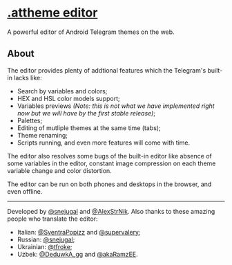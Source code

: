# [.attheme editor]
A powerful editor of Android Telegram themes on the web.

[.attheme editor]: https://snejugal.ru/attheme-editor/beta/

## About
The editor provides plenty of addtional features which the Telegram's built-in lacks like:
- Search by variables and colors;
- HEX and HSL color models support;
- Variables previews _(Note: this is not what we have implemented right now but we will have by the first stable release)_;
- Palettes;
- Editing of mutliple themes at the same time (tabs);
- Theme renaming;
- Scripts running,
and even more features will come with time.

The editor also resolves some bugs of the built-in editor like absence of some variables in the editor, constant image compression on each theme variable change and color distortion.

The editor can be run on both phones and desktops in the browser, and even offline.

---
Developed by [@snejugal] and [@AlexStrNik]. Also thanks to these amazing people who translate the editor:
- Italian: [@SventraPopizz] and [@supervalery];
- Russian: [@snejugal];
- Ukrainian: [@tfroke];
- Uzbek: [@DeduwkA_gg] and [@akaRamzEE].

[@snejugal]: https://t.me/snejugal
[@AlexStrNik]: https://t.me/AlexStrNik
[@SventraPopizz]: https://t.me/SventraPopizz
[@supervalery]: https://t.me/supervalery
[@tfroke]: https://t.me/tfroke
[@DeduwkA_gg]: https://t.me/deduwkA_gg
[@akaRamzEE]: https://t.me/akaRamzEE